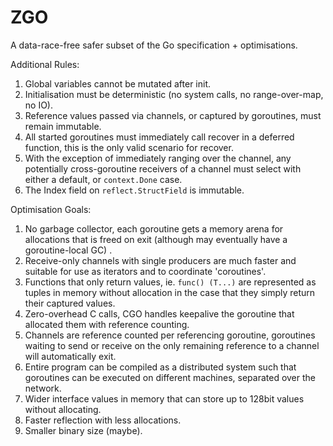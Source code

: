 # ZGO

A data-race-free safer subset of the Go specification + optimisations.

Additional Rules:
1. Global variables cannot be mutated after init.
2. Initialisation must be deterministic (no system calls, no range-over-map, no IO).
3. Reference values passed via channels, or captured by goroutines, must remain immutable.
4. All started goroutines must immediately call recover in a deferred function, this is the only valid scenario for recover.
5. With the exception of immediately ranging over the channel, any potentially cross-goroutine receivers of a channel must select with either a default, or `context.Done` case.
6. The Index field on `reflect.StructField` is immutable.

Optimisation Goals:
1. No garbage collector, each goroutine gets a memory arena for allocations that is freed on exit (although may eventually have a goroutine-local GC) .
2. Receive-only channels with single producers are much faster and suitable for use as iterators and to coordinate 'coroutines'.
3. Functions that only return values, ie. `func() (T...)` are represented as tuples in memory without allocation in the case that they simply return their captured values.
4. Zero-overhead C calls, CGO handles keepalive the  goroutine that allocated them with reference counting.
5. Channels are reference counted per referencing goroutine, goroutines waiting to send or receive on the only remaining reference to a channel will automatically exit.
6. Entire program can be compiled as a distributed system such that goroutines can be executed on different machines, separated over the network.
7. Wider interface values in memory that can store up to 128bit values without allocating.
8. Faster reflection with less allocations.
9. Smaller binary size (maybe).
